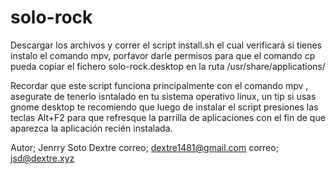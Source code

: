 # solo-rock
Descargar los archivos y correr el script install.sh el cual verificará si tienes instalo el comando mpv, porfavor darle permisos para que el comando cp pueda copiar el fichero solo-rock.desktop en la ruta /usr/share/applications/

Recordar que este script funciona principalmente con el comando mpv , asegurate de tenerlo isntalado en tu sistema operativo linux, un tip si usas gnome desktop te recomiendo que luego de instalar el script presiones las teclas Alt+F2 para que refresque la parrilla de aplicaciones con el fin de que aparezca la aplicación recién instalada.

Autor; Jenrry Soto Dextre
correo; dextre1481@gmail.com
correo; jsd@dextre.xyz

